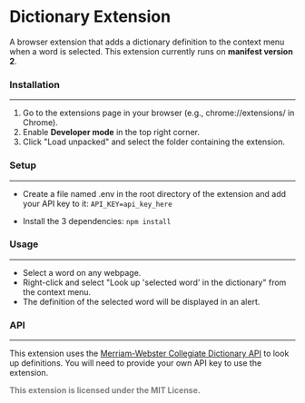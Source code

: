 # Dictionary Extension
A browser extension that adds a dictionary definition to the context menu when a word is selected. This extension currently runs on **manifest version 2**.

### Installation
--------------------------------------

1. Go to the extensions page in your browser (e.g., chrome://extensions/ in Chrome).
2. Enable **Developer mode** in the top right corner.
3. Click "Load unpacked" and select the folder containing the extension.

### Setup
-------------

- Create a file named .env in the root directory of the extension and add your API key to it:
`API_KEY=api_key_here`

- Install the 3 dependencies:
`npm install`


### Usage
----------
- Select a word on any webpage.
- Right-click and select "Look up 'selected word' in the dictionary" from the context menu.
- The definition of the selected word will be displayed in an alert.



### API
----------
This extension uses the [Merriam-Webster Collegiate Dictionary API](https://dictionaryapi.com/) to look up definitions. You will need to provide your own API key to use the extension.

<strong style="color: grey;">This extension is licensed under the MIT License.</strong>
